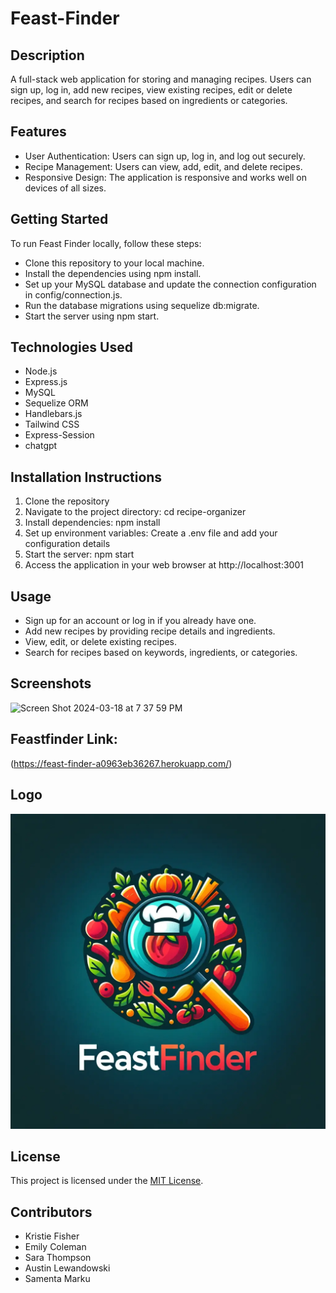 # Feast-Finder

## Description
A full-stack web application for storing and managing recipes. Users can sign up, log in, add new recipes, view existing recipes, edit or delete recipes, and search for recipes based on ingredients or categories.

## Features
- User Authentication: Users can sign up, log in, and log out securely.
- Recipe Management: Users can view, add, edit, and delete recipes.
- Responsive Design: The application is responsive and works well on devices of all sizes.

## Getting Started
To run Feast Finder locally, follow these steps:

- Clone this repository to your local machine.
- Install the dependencies using npm install.
- Set up your MySQL database and update the connection configuration in config/connection.js.
- Run the database migrations using sequelize db:migrate.
- Start the server using npm start.

## Technologies Used
- Node.js
- Express.js
- MySQL
- Sequelize ORM
- Handlebars.js
- Tailwind CSS
- Express-Session 
- chatgpt

## Installation Instructions
1. Clone the repository
2. Navigate to the project directory: cd recipe-organizer
3. Install dependencies: npm install
4. Set up environment variables: Create a .env file and add your configuration details
5. Start the server: npm start
6. Access the application in your web browser at http://localhost:3001

## Usage
- Sign up for an account or log in if you already have one.
- Add new recipes by providing recipe details and ingredients.
- View, edit, or delete existing recipes.
- Search for recipes based on keywords, ingredients, or categories.

## Screenshots 
<img width="1440" alt="Screen Shot 2024-03-18 at 7 37 59 PM" src="https://github.com/FisherK19/Feast-Finder/assets/150309175/8070f358-f5f2-4e9c-b05b-e2f001c0084c">


## Feastfinder Link:
(https://feast-finder-a0963eb36267.herokuapp.com/)
## Logo
![Feast Finder Logo](public/images/FeastFinder.png)


## License
This project is licensed under the [MIT License](https://opensource.org/licenses/MIT).

## Contributors
- Kristie Fisher
- Emily Coleman
- Sara Thompson
- Austin Lewandowski
- Samenta Marku
